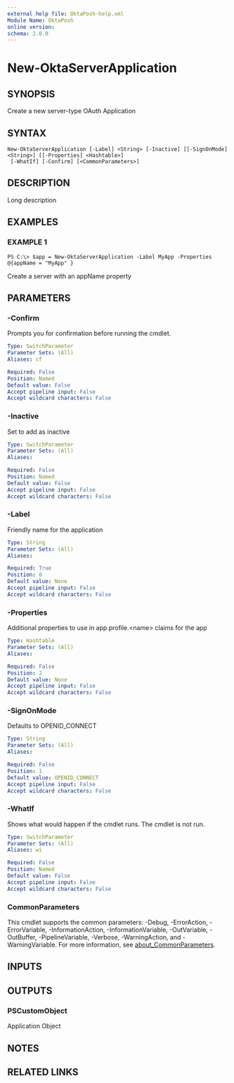 ```yaml
---
external help file: OktaPosh-help.xml
Module Name: OktaPosh
online version:
schema: 2.0.0
---
```


# New-OktaServerApplication

## SYNOPSIS
Create a new server-type OAuth Application

## SYNTAX

```
New-OktaServerApplication [-Label] <String> [-Inactive] [[-SignOnMode] <String>] [[-Properties] <Hashtable>]
 [-WhatIf] [-Confirm] [<CommonParameters>]
```

## DESCRIPTION
Long description

## EXAMPLES

### EXAMPLE 1
```
PS C:\> $app = New-OktaServerApplication -Label MyApp -Properties @{appName = "MyApp" }
```

Create a server with an appName property

## PARAMETERS

### -Confirm
Prompts you for confirmation before running the cmdlet.

```yaml
Type: SwitchParameter
Parameter Sets: (All)
Aliases: cf

Required: False
Position: Named
Default value: False
Accept pipeline input: False
Accept wildcard characters: False
```

### -Inactive
Set to add as inactive

```yaml
Type: SwitchParameter
Parameter Sets: (All)
Aliases:

Required: False
Position: Named
Default value: False
Accept pipeline input: False
Accept wildcard characters: False
```

### -Label
Friendly name for the application

```yaml
Type: String
Parameter Sets: (All)
Aliases:

Required: True
Position: 0
Default value: None
Accept pipeline input: False
Accept wildcard characters: False
```

### -Properties
Additional properties to use in app.profile.\<name\> claims for the app

```yaml
Type: Hashtable
Parameter Sets: (All)
Aliases:

Required: False
Position: 2
Default value: None
Accept pipeline input: False
Accept wildcard characters: False
```

### -SignOnMode
Defaults to OPENID_CONNECT

```yaml
Type: String
Parameter Sets: (All)
Aliases:

Required: False
Position: 1
Default value: OPENID_CONNECT
Accept pipeline input: False
Accept wildcard characters: False
```

### -WhatIf
Shows what would happen if the cmdlet runs.
The cmdlet is not run.

```yaml
Type: SwitchParameter
Parameter Sets: (All)
Aliases: wi

Required: False
Position: Named
Default value: False
Accept pipeline input: False
Accept wildcard characters: False
```

### CommonParameters
This cmdlet supports the common parameters: -Debug, -ErrorAction, -ErrorVariable, -InformationAction, -InformationVariable, -OutVariable, -OutBuffer, -PipelineVariable, -Verbose, -WarningAction, and -WarningVariable. For more information, see [about_CommonParameters](http://go.microsoft.com/fwlink/?LinkID=113216).

## INPUTS

## OUTPUTS

### PSCustomObject
Application Object

## NOTES

## RELATED LINKS
